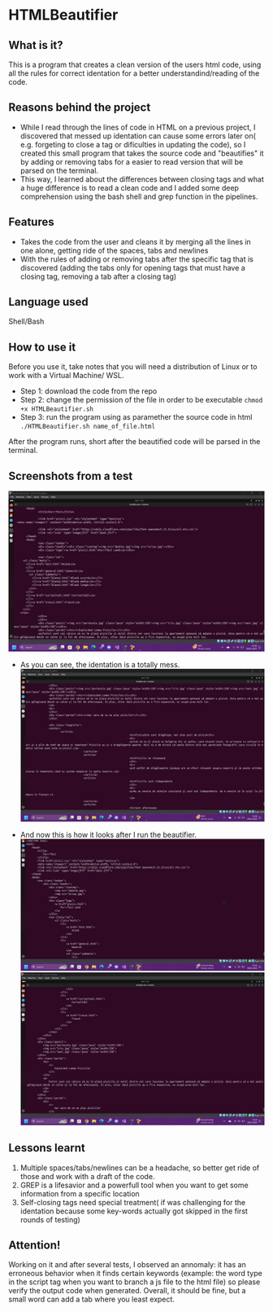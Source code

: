 # HTMLBeautifier
## What is it?
This is a program that creates a clean version of the users html code, using all the rules for correct identation for a better understandind/reading of the code.

## Reasons behind the project
- While I read through the lines of code in HTML on a previous project, I discovered that messed up identation can cause some errors later on( e.g. forgeting to close a tag or dificulties in updating the code), so I created this small program that takes the source code and "beautifies" it by adding or removing tabs for a easier to read version that will be parsed on the terminal.
- This way, I learned about the differences between closing tags and what a huge difference is to read a clean code and I added some deep comprehension using the bash shell and grep function in the pipelines.

## Features
- Takes the code from the user and cleans it by merging all the lines in one alone, getting ride of the spaces, tabs and newlines
- With the rules of adding or removing tabs after the specific tag that is discovered (adding the tabs only for opening tags that must have a closing tag, removing a tab after a closing tag)

## Language used
Shell/Bash

## How to use it
Before you use it, take notes that you will need a distribution of Linux or to work with a Virtual Machine/ WSL.
- Step 1: download the code from the repo
- Step 2: change the permission of the file in order to be executable
`chmod +x HTMLBeautifier.sh`
- Step 3: run the program using as paramether the source code in html
`./HTMLBeautifier.sh name_of_file.html`

After the program runs, short after the beautified code will be parsed in the terminal.

## Screenshots from a test
![Mess1](https://github.com/lorenabora/HTMLBeautifier/blob/main/htmlTest/messy1.jpeg)
* As you can see, the identation is a totally mess.
![Mess2](https://github.com/lorenabora/HTMLBeautifier/blob/main/htmlTest/messy2.jpeg)

* And now this is how it looks after I run the beautifier.
![Clear1](https://github.com/lorenabora/HTMLBeautifier/blob/main/htmlTest/clear1.jpeg)
![Clear2](https://github.com/lorenabora/HTMLBeautifier/blob/main/htmlTest/clear2.jpeg)

## Lessons learnt
1. Multiple spaces/tabs/newlines can be a headache, so better get ride of those and work with a draft of the code.
2. GREP is a lifesavior and a powerfull tool when you want to get some information from a specific location
3. Self-closing tags need special treatment( if was challenging for the identation because some key-words actually got skipped in the first rounds of testing)

## Attention!
Working on it and after several tests, I observed an annomaly: it has an erroneous behavior when it finds certain keywords (example: the word type in the script tag when you want to branch a js file to the html file) so please verify the output code when generated. Overall, it should be fine, but a small word can add a tab where you least expect.
